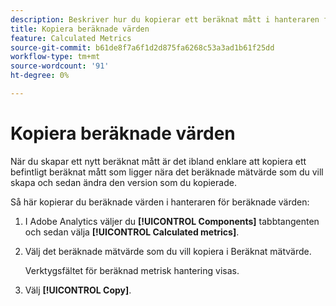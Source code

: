 ```yaml
---
description: Beskriver hur du kopierar ett beräknat mått i hanteraren för beräknade värden
title: Kopiera beräknade värden
feature: Calculated Metrics
source-git-commit: b61de8f7a6f1d2d875fa6268c53a3ad1b61f25dd
workflow-type: tm+mt
source-wordcount: '91'
ht-degree: 0%

---
```


# Kopiera beräknade värden

När du skapar ett nytt beräknat mått är det ibland enklare att kopiera ett befintligt beräknat mått som ligger nära det beräknade mätvärde som du vill skapa och sedan ändra den version som du kopierade.

Så här kopierar du beräknade värden i hanteraren för beräknade värden:

1. I Adobe Analytics väljer du **[!UICONTROL Components]** tabbtangenten och sedan välja **[!UICONTROL Calculated metrics]**.

1. Välj det beräknade mätvärde som du vill kopiera i Beräknat mätvärde.

   Verktygsfältet för beräknad metrisk hantering visas.

1. Välj **[!UICONTROL Copy]**.